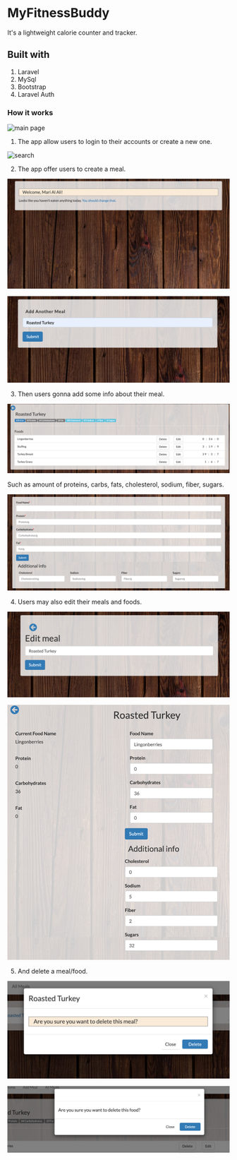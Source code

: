 # MyFitnessBuddy

It's a lightweight calorie counter and tracker.

## Built with

1. Laravel
2. MySql
3. Bootstrap
4. Laravel Auth

### How it works

![main page](public/assets/img/rm-1.png)

1. The app allow users to login to their accounts or create a new one.

![search](public/assets/img/rm-2.png)

2. The app offer users to create a meal.

![search](public/assets/img/rm-3.png)

![search](public/assets/img/rm-4.png)

3. Then users gonna add some info about their meal.

![search](public/assets/img/rm-5.png)

Such as amount of proteins, carbs, fats, cholesterol, sodium, fiber, sugars.

![search](public/assets/img/rm-6.png)

4. Users may also edit their meals and foods.

![search](public/assets/img/rm-9.png)

![search](public/assets/img/rm-7.png)

5. And delete a meal/food.

![search](public/assets/img/rm-10.png)

![search](public/assets/img/rm-8.png)